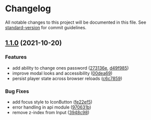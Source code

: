 # Changelog

All notable changes to this project will be documented in this file. See [standard-version](https://github.com/conventional-changelog/standard-version) for commit guidelines.

## [1.1.0](https://github.com/paulschwoerer/leafplayer/compare/v1.0.0...v1.1.0) (2021-10-20)


### Features

* add ability to change ones password ([273136e](https://github.com/paulschwoerer/leafplayer/commit/273136e122a2a514a61f21677ca3f413f4f1cb9b), [d49f985](https://github.com/paulschwoerer/leafplayer/commit/d49f98590ff6afebc1d275d82e0a2acecbb71551))
* improve modal looks and accessibility ([00dea69](https://github.com/paulschwoerer/leafplayer/commit/00dea69502fd08b14058d61ff18d244676998d60))
* persist player state across browser reloads ([c6c7859](https://github.com/paulschwoerer/leafplayer/commit/c6c785975fd4895a995e2e73be2600a1e12bc4be))


### Bug Fixes

* add focus style to IconButton ([fe22ef5](https://github.com/paulschwoerer/leafplayer/commit/fe22ef59de65757fc984e69440904b6ec5e370fc))
* error handling in api module ([970631b](https://github.com/paulschwoerer/leafplayer/commit/970631b9de995c95dbdffe5e0a64d57086ce5cd7))
* remove z-index from Input ([3948c98](https://github.com/paulschwoerer/leafplayer/commit/3948c98fe9a20299150e5efc4fc86295dffdb937))
